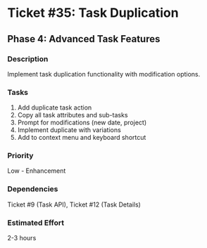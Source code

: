 # Ticket #35: Task Duplication

## Phase 4: Advanced Task Features

### Description

Implement task duplication functionality with modification options.

### Tasks

1. Add duplicate task action
2. Copy all task attributes and sub-tasks
3. Prompt for modifications (new date, project)
4. Implement duplicate with variations
5. Add to context menu and keyboard shortcut

### Priority

Low - Enhancement

### Dependencies

Ticket #9 (Task API), Ticket #12 (Task Details)

### Estimated Effort

2-3 hours
